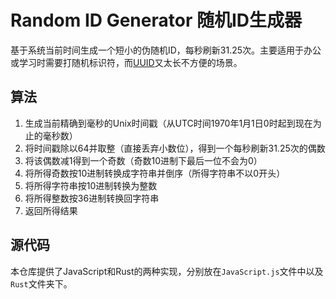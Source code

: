 # Random ID Generator 随机ID生成器

基于系统当前时间生成一个短小的伪随机ID，每秒刷新31.25次。主要适用于办公或学习时需要打随机标识符，而[UUID](https://en.wikipedia.org//wiki/Universally_unique_identifier)又太长不方便的场景。

## 算法

1. 生成当前精确到毫秒的Unix时间戳（从UTC时间1970年1月1日0时起到现在为止的毫秒数）
2. 将时间戳除以64并取整（直接丢弃小数位），得到一个每秒刷新31.25次的偶数
3. 将该偶数减1得到一个奇数（奇数10进制下最后一位不会为0）
4. 将所得奇数按10进制转换成字符串并倒序（所得字符串不以0开头）
5. 将所得字符串按10进制转换为整数
6. 将所得整数按36进制转换回字符串
7. 返回所得结果

## 源代码

本仓库提供了JavaScript和Rust的两种实现，分别放在`JavaScript.js`文件中以及`Rust`文件夹下。
